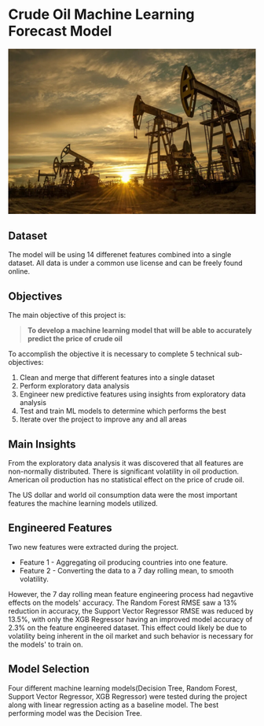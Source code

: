 # Crude Oil Machine Learning Forecast Model
![network header](assets/header.png)
## Dataset
The model will be using 14 differenet features combined into a single dataset. All data is under a common use license and can be freely found online. 

## Objectives

The main objective of this project is:

> **To develop a machine learning model that will be able to accurately predict the price of crude oil**

To accomplish the objective it is necessary to complete 5 technical sub-objectives:

1. Clean and merge that different features into a single dataset 
2. Perform exploratory data analysis 
3. Engineer new predictive features using insights from exploratory data analysis 
4. Test and train ML models to determine which performs the best 
5. Iterate over the project to improve any and all areas 

## Main Insights
From the exploratory data analysis it was discovered that all features are non-normally distributed. There is significant volatility in oil production. American oil production has no statistical effect on the price of crude oil. 

The US dollar and world oil consumption data were the most important features the machine learning models utilized. 


## Engineered Features
Two new features were extracted during the project. 
- Feature 1 - Aggregating oil producing countries into one feature.
- Feature 2 - Converting the data to a 7 day rolling mean, to smooth volatility. 

However, the 7 day rolling mean feature engineering process had negavtive effects on the models' accuracy. The Random Forest RMSE saw a 13% reduction in accuracy, the Support Vector Regressor RMSE was reduced by 13.5%, with only the XGB Regressor having an improved model accuracy of 2.3% on the feature engineered dataset. This effect could likely be due to volatility being inherent in the oil market and such behavior is necessary for the models' to train on. 

## Model Selection
Four different machine learning models(Decision Tree, Random Forest, Support Vector Regressor, XGB Regressor) were tested during the project along with linear regression acting as a baseline model. The best performing model was the Decision Tree.  



